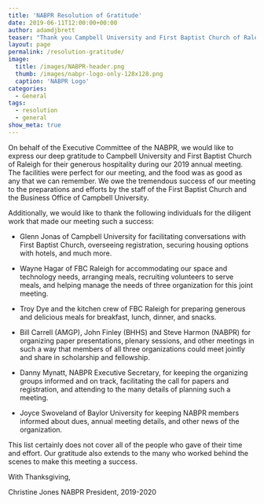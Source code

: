 ```yaml
---
title: 'NABPR Resolution of Gratitude'
date: 2019-06-11T12:00:00+00:00
author: adamdjbrett
teaser: "Thank you Campbell University and First Baptist Church of Raleigh."
layout: page
permalink: /resolution-gratitude/
image:
  title: /images/NABPR-header.png
  thumb: /images/nabpr-logo-only-128x128.png
  caption: 'NABPR Logo'
categories:
  - General
tags:
  - resolution
  - general
show_meta: true  
---
```



On behalf of the Executive Committee of the NABPR, we would like to express our deep gratitude to Campbell University and First Baptist Church of Raleigh for their generous hospitality during our 2019 annual meeting. The facilities were perfect for our meeting, and the food was as good as any that we can remember.  We owe the tremendous success of our meeting to the preparations and efforts by the staff of the First Baptist Church and the Business Office of Campbell University.

Additionally, we would like to thank the following individuals for the diligent work that made our meeting such a success:

- Glenn Jonas of Campbell University for facilitating conversations with First Baptist Church, overseeing registration, securing housing options with hotels, and much more.

- Wayne Hagar of FBC Raleigh for accommodating our space and technology needs, arranging meals, recruiting volunteers to serve meals, and helping manage the needs of three organization for this joint meeting.

- Troy Dye and the kitchen crew of FBC Raleigh for preparing generous and delicious meals for breakfast, lunch, dinner, and snacks.

- Bill Carrell (AMGP), John Finley (BHHS) and Steve Harmon (NABPR) for organizing paper presentations, plenary sessions, and other meetings in such a way that members of all three organizations could meet jointly and share in scholarship and fellowship.

- Danny Mynatt, NABPR Executive Secretary, for keeping the organizing groups informed and on track, facilitating the call for papers and registration, and attending to the many details of planning such a meeting.

- Joyce Swoveland of Baylor University for keeping NABPR members informed about dues, annual meeting details, and other news of the organization.

This list certainly does not cover all of the people who gave of their time and effort. Our gratitude also extends to the many who worked behind the scenes to make this meeting a success.

With Thanksgiving,

Christine Jones
NABPR President, 2019-2020
